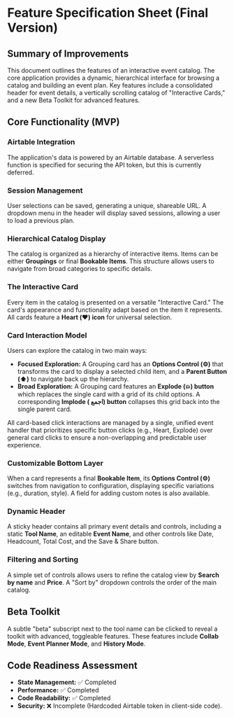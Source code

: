 # Feature Specification Sheet (Final Version)

## Summary of Improvements
This document outlines the features of an interactive event catalog. The core application provides a dynamic, hierarchical interface for browsing a catalog and building an event plan. Key features include a consolidated header for event details, a vertically scrolling catalog of "Interactive Cards," and a new Beta Toolkit for advanced features.

## Core Functionality (MVP)

### Airtable Integration
The application's data is powered by an Airtable database. A serverless function is specified for securing the API token, but this is currently deferred.

### Session Management
User selections can be saved, generating a unique, shareable URL. A dropdown menu in the header will display saved sessions, allowing a user to load a previous plan.

### Hierarchical Catalog Display
The catalog is organized as a hierarchy of interactive items. Items can be either **Groupings** or final **Bookable Items**. This structure allows users to navigate from broad categories to specific details.

### The Interactive Card
Every item in the catalog is presented on a versatile "Interactive Card." The card's appearance and functionality adapt based on the item it represents. All cards feature a **Heart (❤️) icon** for universal selection.

### Card Interaction Model
Users can explore the catalog in two main ways:
* **Focused Exploration:** A Grouping card has an **Options Control (⚙️)** that transforms the card to display a selected child item, and a **Parent Button (⬆️)** to navigate back up the hierarchy.
* **Broad Exploration:** A Grouping card features an **Explode (💥) button** which replaces the single card with a grid of its child options. A corresponding **Implode ( اجمع) button** collapses this grid back into the single parent card.

All card-based click interactions are managed by a single, unified event handler that prioritizes specific button clicks (e.g., Heart, Explode) over general card clicks to ensure a non-overlapping and predictable user experience.

### Customizable Bottom Layer
When a card represents a final **Bookable Item**, its **Options Control (⚙️)** switches from navigation to configuration, displaying specific variations (e.g., duration, style). A field for adding custom notes is also available.

### Dynamic Header
A sticky header contains all primary event details and controls, including a static **Tool Name**, an editable **Event Name**, and other controls like Date, Headcount, Total Cost, and the Save & Share button.

### Filtering and Sorting
A simple set of controls allows users to refine the catalog view by **Search by name** and **Price**. A "Sort by" dropdown controls the order of the main catalog.

## Beta Toolkit
A subtle "beta" subscript next to the tool name can be clicked to reveal a toolkit with advanced, toggleable features. These features include **Collab Mode**, **Event Planner Mode**, and **History Mode**.

## Code Readiness Assessment
* **State Management:** ✅ Completed
* **Performance:** ✅ Completed
* **Code Readability:** ✅ Completed
* **Security:** ❌ Incomplete (Hardcoded Airtable token in client-side code).
